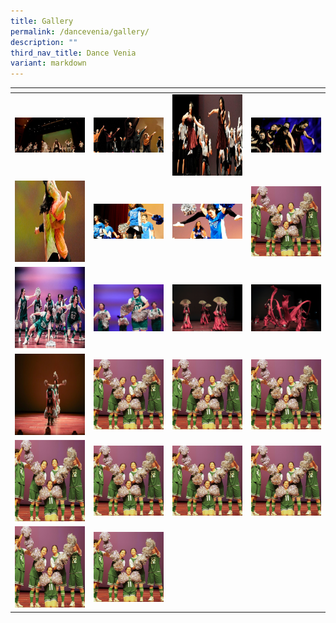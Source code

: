 ```yaml
---
title: Gallery
permalink: /dancevenia/gallery/
description: ""
third_nav_title: Dance Venia
variant: markdown
---
```

<table>
<thead>
  <tr>
    <th style="width:200px"></th>
    <th style="width:200px"></th>
    <th style="width:200px"></th>
		<th style="width:200px"></th>
  </tr>
</thead>
<tbody>
  <tr>
    <td style="text-align:center"><a href="/images/dancevenia%201.jpeg"> <img src="/images/dancevenia%201.jpeg" style="width:200px"></a></td>
    <td style="text-align:center"><a href="/images/dancevenia%202.jpeg"> <img src="/images/dancevenia%202.jpeg" style="width:200px"></a></td>
    <td style="text-align:center"><a href="/images/dancevenia%203.jpeg"> <img src="/images/dancevenia%203.jpeg" style="width:200px; height: 130px"></a></td>
    <td style="text-align:center"><a href="/images/dancevenia%204.jpeg"> <img src="/images/dancevenia%204.jpeg" style="width:200px"></a></td>
  </tr>
   <tr>
    <td style="text-align:center"><a href="/images/dancevenia%205.jpeg"> <img src="/images/dancevenia%205.jpeg" style="width:200px; height: 130px"></a></td>
    <td style="text-align:center"><a href="/images/dancevenia%206.jpeg"> <img src="/images/dancevenia%206.jpeg" style="width:200px"></a></td>
    <td style="text-align:center"><a href="/images/dancevenia%207.jpeg"> <img src="/images/dancevenia%207.jpeg" style="width:200px"></a></td>
		   <td style="text-align:center"><a href="/images/Diance%20Venia/DV6.jpg"> <img src="/images/Diance%20Venia/DV6.jpg" style="width:200px"></a></td>
  </tr>
	 <tr>
    <td style="text-align:center"><a href="/images/Diance%20Venia/0O6A5384___Copy___Copy___Copy.jpg"> <img src="/images/Diance%20Venia/0O6A5384___Copy___Copy___Copy.jpg" style="width:200px; height: 130px"></a></td>
    <td style="text-align:center"><a href="/images/Diance%20Venia/0O6A5386___Copy___Copy___Copy.jpg"> <img src="/images/Diance%20Venia/0O6A5386___Copy___Copy___Copy.jpg" style="width:200px"></a></td>
    <td style="text-align:center"><a href="/images/Diance%20Venia/0O6A5440___Copy.jpg"> <img src="/images/Diance%20Venia/0O6A5440___Copy.jpg" style="width:200px"></a></td>
		   <td style="text-align:center"><a href="/images/Diance%20Venia/0O6A5438___Copy.jpg"> <img src="/images/Diance%20Venia/0O6A5438___Copy.jpg" style="width:200px"></a></td>
  </tr>
	 <tr>
    <td style="text-align:center"><a href="/images/Diance%20Venia/DV9.jpg"> <img src="/images/Diance%20Venia/DV9.jpg" style="width:200px; height: 130px"></a></td>
    <td style="text-align:center"><a href="/images/Diance%20Venia/DV6.jpg"> <img src="/images/Diance%20Venia/DV6.jpg" style="width:200px"></a></td>
    <td style="text-align:center"><a href="/images/Diance%20Venia/DV6.jpg"> <img src="/images/Diance%20Venia/DV6.jpg" style="width:200px"></a></td>
		   <td style="text-align:center"><a href="/images/Diance%20Venia/DV6.jpg"> <img src="/images/Diance%20Venia/DV6.jpg" style="width:200px"></a></td>
  </tr>
	 <tr>
    <td style="text-align:center"><a href="/images/Diance%20Venia/DV6.jpg"> <img src="/images/Diance%20Venia/DV6.jpg" style="width:200px; height: 130px"></a></td>
    <td style="text-align:center"><a href="/images/Diance%20Venia/DV6.jpg"> <img src="/images/Diance%20Venia/DV6.jpg" style="width:200px"></a></td>
    <td style="text-align:center"><a href="/images/Diance%20Venia/DV6.jpg"> <img src="/images/Diance%20Venia/DV6.jpg" style="width:200px"></a></td>
		   <td style="text-align:center"><a href="/images/Diance%20Venia/DV6.jpg"> <img src="/images/Diance%20Venia/DV6.jpg" style="width:200px"></a></td>
  </tr>
	 <tr>
    <td style="text-align:center"><a href="/images/Diance%20Venia/DV6.jpg"> <img src="/images/Diance%20Venia/DV6.jpg" style="width:200px; height: 130px"></a></td>
    <td style="text-align:center"><a href="/images/Diance%20Venia/DV6.jpg"> <img src="/images/Diance%20Venia/DV6.jpg" style="width:200px"></a></td>
		   
  </tr>
</tbody>
</table>